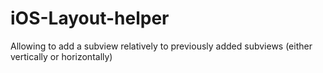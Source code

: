 iOS-Layout-helper
=================

Allowing to add a subview relatively to previously added subviews (either vertically or horizontally)